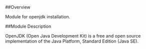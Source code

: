 ##Overview

Module for openjdk installation.

##Module Description

OpenJDK (Open Java Development Kit) is a free and open source implementation of the Java Platform, Standard Edition (Java SE).

